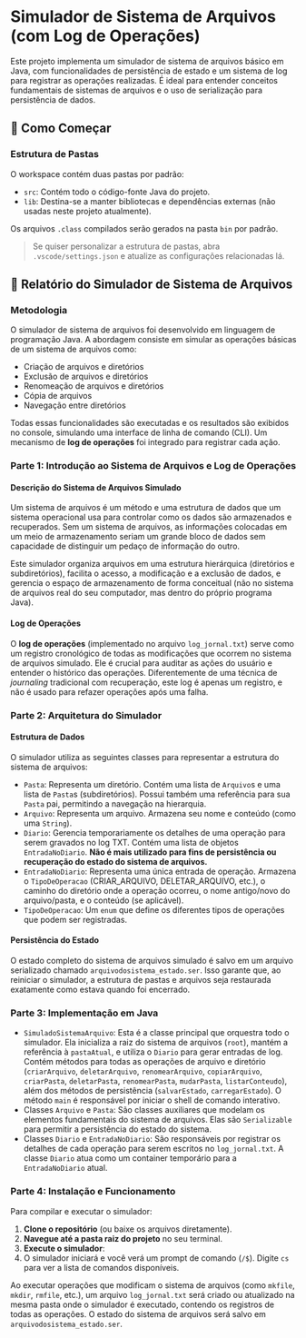 # Simulador de Sistema de Arquivos (com Log de Operações)

Este projeto implementa um simulador de sistema de arquivos básico em Java, com funcionalidades de persistência de estado e um sistema de log para registrar as operações realizadas. É ideal para entender conceitos fundamentais de sistemas de arquivos e o uso de serialização para persistência de dados.

## 🚀 Como Começar


### Estrutura de Pastas

O workspace contém duas pastas por padrão:

* `src`: Contém todo o código-fonte Java do projeto.
* `lib`: Destina-se a manter bibliotecas e dependências externas (não usadas neste projeto atualmente).

Os arquivos `.class` compilados serão gerados na pasta `bin` por padrão.

> Se quiser personalizar a estrutura de pastas, abra `.vscode/settings.json` e atualize as configurações relacionadas lá.


## 📄 Relatório do Simulador de Sistema de Arquivos

### Metodologia

O simulador de sistema de arquivos foi desenvolvido em linguagem de programação Java. A abordagem consiste em simular as operações básicas de um sistema de arquivos como:
* Criação de arquivos e diretórios
* Exclusão de arquivos e diretórios
* Renomeação de arquivos e diretórios
* Cópia de arquivos
* Navegação entre diretórios

Todas essas funcionalidades são executadas e os resultados são exibidos no console, simulando uma interface de linha de comando (CLI). Um mecanismo de **log de operações** foi integrado para registrar cada ação.

### Parte 1: Introdução ao Sistema de Arquivos e Log de Operações

#### Descrição do Sistema de Arquivos Simulado

Um sistema de arquivos é um método e uma estrutura de dados que um sistema operacional usa para controlar como os dados são armazenados e recuperados. Sem um sistema de arquivos, as informações colocadas em um meio de armazenamento seriam um grande bloco de dados sem capacidade de distinguir um pedaço de informação do outro.

Este simulador organiza arquivos em uma estrutura hierárquica (diretórios e subdiretórios), facilita o acesso, a modificação e a exclusão de dados, e gerencia o espaço de armazenamento de forma conceitual (não no sistema de arquivos real do seu computador, mas dentro do próprio programa Java).

#### Log de Operações

O **log de operações** (implementado no arquivo `log_jornal.txt`) serve como um registro cronológico de todas as modificações que ocorrem no sistema de arquivos simulado. Ele é crucial para auditar as ações do usuário e entender o histórico das operações. Diferentemente de uma técnica de *journaling* tradicional com recuperação, este log é apenas um registro, e não é usado para refazer operações após uma falha.

### Parte 2: Arquitetura do Simulador

#### Estrutura de Dados

O simulador utiliza as seguintes classes para representar a estrutura do sistema de arquivos:

* `Pasta`: Representa um diretório. Contém uma lista de `Arquivo`s e uma lista de `Pasta`s (subdiretórios). Possui também uma referência para sua `Pasta` pai, permitindo a navegação na hierarquia.
* `Arquivo`: Representa um arquivo. Armazena seu nome e conteúdo (como uma `String`).
* `Diario`: Gerencia temporariamente os detalhes de uma operação para serem gravados no log TXT. Contém uma lista de objetos `EntradaNoDiario`. **Não é mais utilizado para fins de persistência ou recuperação do estado do sistema de arquivos.**
* `EntradaNoDiario`: Representa uma única entrada de operação. Armazena o `TipoDeOperacao` (CRIAR_ARQUIVO, DELETAR_ARQUIVO, etc.), o caminho do diretório onde a operação ocorreu, o nome antigo/novo do arquivo/pasta, e o conteúdo (se aplicável).
* `TipoDeOperacao`: Um `enum` que define os diferentes tipos de operações que podem ser registradas.

#### Persistência do Estado

O estado completo do sistema de arquivos simulado é salvo em um arquivo serializado chamado `arquivodosistema_estado.ser`. Isso garante que, ao reiniciar o simulador, a estrutura de pastas e arquivos seja restaurada exatamente como estava quando foi encerrado.

### Parte 3: Implementação em Java

* `SimuladoSistemaArquivo`: Esta é a classe principal que orquestra todo o simulador. Ela inicializa a raiz do sistema de arquivos (`root`), mantém a referência à `pastaAtual`, e utiliza o `Diario` para gerar entradas de log. Contém métodos para todas as operações de arquivo e diretório (`criarArquivo`, `deletarArquivo`, `renomearArquivo`, `copiarArquivo`, `criarPasta`, `deletarPasta`, `renomearPasta`, `mudarPasta`, `listarConteudo`), além dos métodos de persistência (`salvarEstado`, `carregarEstado`). O método `main` é responsável por iniciar o shell de comando interativo.
* Classes `Arquivo` e `Pasta`: São classes auxiliares que modelam os elementos fundamentais do sistema de arquivos. Elas são `Serializable` para permitir a persistência do estado do sistema.
* Classes `Diario` e `EntradaNoDiario`: São responsáveis por registrar os detalhes de cada operação para serem escritos no `log_jornal.txt`. A classe `Diario` atua como um container temporário para a `EntradaNoDiario` atual.

### Parte 4: Instalação e Funcionamento

Para compilar e executar o simulador:

1.  **Clone o repositório** (ou baixe os arquivos diretamente).
2.  **Navegue até a pasta raiz do projeto** no seu terminal.
3.  **Execute o simulador**:
4.  O simulador iniciará e você verá um prompt de comando (`/$`). Digite `cs` para ver a lista de comandos disponíveis.

Ao executar operações que modificam o sistema de arquivos (como `mkfile`, `mkdir`, `rmfile`, etc.), um arquivo `log_jornal.txt` será criado ou atualizado na mesma pasta onde o simulador é executado, contendo os registros de todas as operações. O estado do sistema de arquivos será salvo em `arquivodosistema_estado.ser`.
